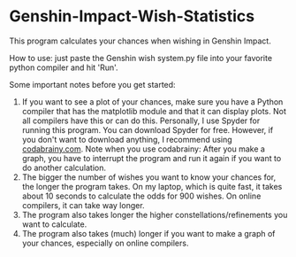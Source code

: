 # Genshin-Impact-Wish-Statistics
This program calculates your chances when wishing in Genshin Impact.

How to use: just paste the Genshin wish system.py file into your favorite python compiler and hit 'Run'.

Some important notes before you get started:
1. If you want to see a plot of your chances, make sure you have a Python compiler that has the matplotlib module and that it can display plots.
   Not all compilers have this or can do this. Personally, I use Spyder for running this program. You can download Spyder for free.
   However, if you don't want to download anything, I recommend using [codabrainy.com](https://www.codabrainy.com/en/python-compiler/).
   Note when you use codabrainy: After you make a graph, you have to interrupt the program and run it again if you want to do another calculation.
2. The bigger the number of wishes you want to know your chances for, the longer the program takes.
   On my laptop, which is quite fast, it takes about 10 seconds to calculate the odds for 900 wishes.
   On online compilers, it can take way longer.
3. The program also takes longer the higher constellations/refinements you want to calculate.
4. The program also takes (much) longer if you want to make a graph of your chances, especially on online compilers.
